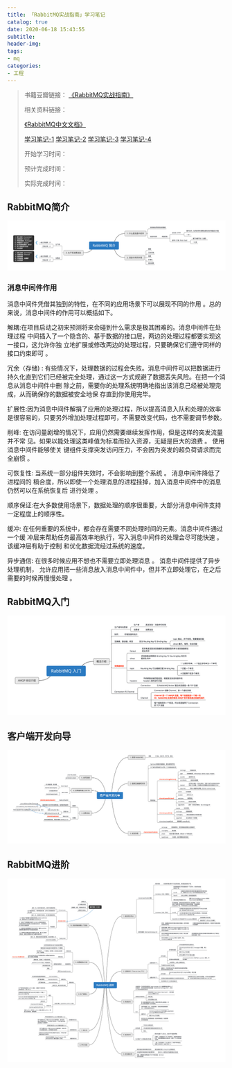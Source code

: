 ```yaml
---
title: 「RabbitMQ实战指南」学习笔记
catalog: true
date: 2020-06-18 15:43:55
subtitle:
header-img:
tags:
- mq
categories:
- 工程
---
```

> 书籍豆瓣链接：
> [《RabbitMQ实战指南》](https://book.douban.com/subject/27591386/)
> 
> 相关资料链接：
> 
> [《RabbitMQ中文文档》](http://rabbitmq.mr-ping.com/)
> 
> [学习笔记-1](https://blog.csdn.net/weixin_43064185/article/details/101908977)
> [学习笔记-2](https://blog.csdn.net/weixin_43064185/article/details/101981701)
> [学习笔记-3](https://blog.csdn.net/weixin_43064185/article/details/102064857)
> [学习笔记-4](https://blog.csdn.net/weixin_43064185/article/details/102261479)
> 
> 开始学习时间：
> 
> 预计完成时间：
> 
> 实际完成时间：

## RabbitMQ简介

![](https://github.com/SoaringhawkCheng/blog/blob/master/source/_posts/rabbitmq-guide/01-RabbitMQ.png?raw=true)

### 消息中间件作用

消息中间件凭借其独到的特性，在不同的应用场景下可以展现不同的作用 。总的来说，消息中间件的作用可以概括如下。

解耦:在项目启动之初来预测将来会碰到什么需求是极其困难的。消息中间件在处理过程 中间插入了一个隐含的、基于数据的接口层，两边的处理过程都要实现这一接口，这允许你独 立地扩展或修改两边的处理过程，只要确保它们遵守同样的接口约束即可 。

冗余〈存储) : 有些情况下，处理数据的过程会失败。消息中间件可以把数据进行持久化直到它们已经被完全处理，通过这一方式规避了数据丢失风险。在把一个消息从消息中间件中删 除之前，需要你的处理系统明确地指出该消息己经被处理完成，从而确保你的数据被安全地保 存直到你使用完毕。

扩展性:因为消息中间件解捐了应用的处理过程，所以提高消息入队和处理的效率是很容易的，只要另外增加处理过程即可，不需要改变代码，也不需要调节参数。

削峰: 在访问量剧增的情况下，应用仍然需要继续发挥作用，但是这样的突发流量并不常 见。如果以能处理这类峰值为标准而投入资源，无疑是巨大的浪费 。 使用消息中间件能够使关 键组件支撑突发访问压力，不会因为突发的超负荷请求而完全崩惯 。

可恢复性: 当系统一部分组件失效时，不会影响到整个系统 。 消息中间件降低了进程间的 稿合度，所以即使一个处理消息的进程挂掉，加入消息中间件中的消息仍然可以在系统恢复后 进行处理 。

顺序保证:在大多数使用场景下，数据处理的顺序很重要，大部分消息中间件支持一定程度上的顺序性。

缓冲: 在任何重要的系统中，都会存在需要不同处理时间的元素。消息中间件通过一个缓 冲层来帮助任务最高效率地执行，写入消息中间件的处理会尽可能快速 。 该缓冲层有助于控制 和优化数据流经过系统的速度。

异步通信: 在很多时候应用不想也不需要立即处理消息 。 消息中间件提供了异步处理机制， 允许应用把一些消息放入消息中间件中，但并不立即处理它，在之后需要的时候再慢慢处理 。

## RabbitMQ入门

![](https://github.com/SoaringhawkCheng/blog/blob/master/source/_posts/rabbitmq-guide/02-RabbitMQ.png?raw=true)

## 客户端开发向导

![](https://github.com/SoaringhawkCheng/blog/blob/master/source/_posts/rabbitmq-guide/03-RabbitMQ.png?raw=true)

## RabbitMQ进阶

![](https://github.com/SoaringhawkCheng/blog/blob/master/source/_posts/rabbitmq-guide/04-RabbitMQ.png?raw=true)